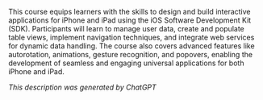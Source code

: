 This course equips learners with the skills to design and build interactive applications for iPhone and iPad using the iOS Software Development Kit (SDK). Participants will learn to manage user data, create and populate table views, implement navigation techniques, and integrate web services for dynamic data handling. The course also covers advanced features like autorotation, animations, gesture recognition, and popovers, enabling the development of seamless and engaging universal applications for both iPhone and iPad.

*This description was generated by ChatGPT*